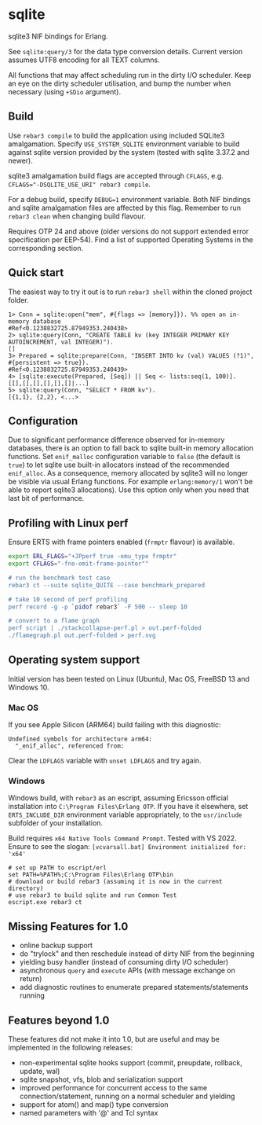 # sqlite
sqlite3 NIF bindings for Erlang.

See `sqlite:query/3` for the data type conversion details. Current version
assumes UTF8 encoding for all TEXT columns.

All functions that may affect scheduling run in the dirty I/O scheduler.
Keep an eye on the dirty scheduler utilisation, and bump the number when
necessary (using `+SDio` argument).

## Build
Use `rebar3 compile` to build the application using included SQLite3
amalgamation. Specify `USE_SYSTEM_SQLITE` environment variable to
build against sqlite version provided by the system (tested with
sqlite 3.37.2 and newer).

sqlite3 amalgamation build flags are accepted through `CFLAGS`, e.g.
`CFLAGS="-DSQLITE_USE_URI" rebar3 compile`.

For a debug build, specify `DEBUG=1` environment variable. Both
NIF bindings and sqlite amalgamation files are affected by this flag. Remember
to run `rebar3 clean` when changing build flavour.

Requires OTP 24 and above (older versions do not support extended error
specification per EEP-54). Find a list of supported Operating Systems in
the corresponding section.

## Quick start
The easiest way to try it out is to run `rebar3 shell` within the cloned
project folder.

```
1> Conn = sqlite:open("mem", #{flags => [memory]}). %% open an in-memory database
#Ref<0.1238832725.87949353.240438>
2> sqlite:query(Conn, "CREATE TABLE kv (key INTEGER PRIMARY KEY AUTOINCREMENT, val INTEGER)").
[]
3> Prepared = sqlite:prepare(Conn, "INSERT INTO kv (val) VALUES (?1)", #{persistent => true}).                                             
#Ref<0.1238832725.87949353.240439>
4> [sqlite:execute(Prepared, [Seq]) || Seq <- lists:seq(1, 100)].
[[],[],[],[],[],[]|...]
5> sqlite:query(Conn, "SELECT * FROM kv").
[{1,1}, {2,2}, <...>
```

## Configuration
Due to significant performance difference observed for in-memory databases,
there is an option to fall back to sqlite built-in memory allocation
functions. Set `enif_malloc` configuration variable to `false` (the default
is `true`) to let sqlite use built-in allocators instead of the recommended
`enif_alloc`. As a consequence, memory allocated by sqlite3 will no longer
be visible via usual Erlang functions. For example `erlang:memory/1` won't be
able to report sqlite3 allocations). Use this option only when you need that
last bit of performance.

## Profiling with Linux perf

Ensure ERTS with frame pointers enabled (`frmptr` flavour) is available.

```bash
export ERL_FLAGS="+JPperf true -emu_type frmptr"
export CFLAGS="-fno-omit-frame-pointer""

# run the benchmark test case
rebar3 ct --suite sqlite_QUITE --case benchmark_prepared

# take 10 second of perf profiling
perf record -g -p `pidof rebar3` -F 500 -- sleep 10

# convert to a flame graph
perf script | ./stackcollapse-perf.pl > out.perf-folded
./flamegraph.pl out.perf-folded > perf.svg
```

## Operating system support
Initial version has been tested on Linux (Ubuntu), Mac OS, FreeBSD 13 and
Windows 10.

### Mac OS
If you see Apple Silicon (ARM64) build failing with this diagnostic:
```
Undefined symbols for architecture arm64:
  "_enif_alloc", referenced from:
```
Clear the `LDFLAGS` variable with `unset LDFLAGS` and try again.

### Windows
Windows build, with `rebar3` as an escript, assuming Ericsson official installation
into `C:\Program Files\Erlang OTP`. If you have it elsewhere, set `ERTS_INCLUDE_DIR`
environment variable appropriately, to the `usr/include` subfolder of your installation.

Build requires `x64 Native Tools Command Prompt`. Tested with VS 2022. Ensure
to see the slogan: `[vcvarsall.bat] Environment initialized for: 'x64'`

```
# set up PATH to escript/erl
set PATH=%PATH%;C:\Program Files\Erlang OTP\bin
# download or build rebar3 (assuming it is now in the current directory)
# use rebar3 to build sqlite and run Common Test
escript.exe rebar3 ct
```

## Missing Features for 1.0
* online backup support
* do "trylock" and then reschedule instead of dirty NIF from the beginning
* yielding busy handler (instead of consuming dirty I/O scheduler)
* asynchronous `query` and `execute` APIs (with message exchange on return)
* add diagnostic routines to enumerate prepared statements/statements running

## Features beyond 1.0
These features did not make it into 1.0, but are useful and may be implemented
in the following releases:
* non-experimental sqlite hooks support (commit, preupdate, rollback, update, wal)
* sqlite snapshot, vfs, blob and serialization support
* improved performance for concurrent access to the same connection/statement,
  running on a normal scheduler and yielding
* support for atom() and map() type conversion
* named parameters with '@' and Tcl syntax